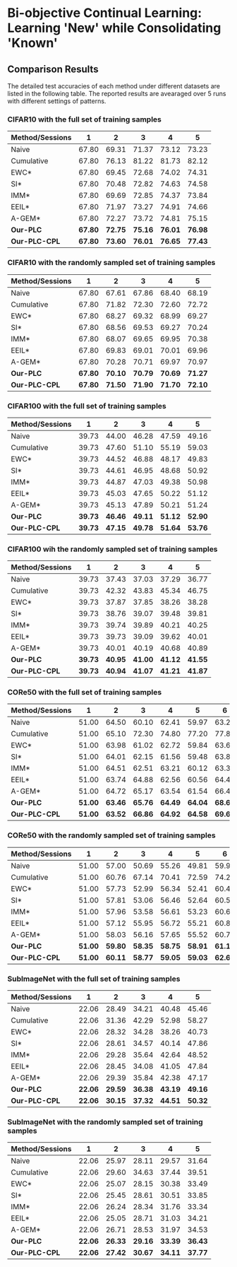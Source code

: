 # Bi-objective Continual Learning: Learning 'New' while Consolidating 'Known'

## Comparison Results

The detailed test accuracies of each method under different datasets are listed in the following table. The reported results are avearaged over 5 runs with different settings of patterns.

### CIFAR10 with the full set of training samples
Method/Sessions | 1 | 2 | 3 | 4 | 5
-|:-:|:-:|:-:|:-:|:-:
Naive | 67.80 | 69.31 | 71.37 | 73.12 | 73.23
Cumulative | 67.80 | 76.13 | 81.22 | 81.73 | 82.12
EWC* | 67.80 | 69.45 | 72.68 | 74.02 | 74.31
SI* | 67.80 | 70.48 | 72.82 | 74.63 | 74.58
IMM* | 67.80 | 69.69 | 72.85 | 74.37 | 73.84
EEIL* | 67.80 | 71.97 | 73.27 | 74.91 | 74.66
A-GEM* | 67.80 | 72.27 | 73.72 | 74.81 | 75.15
**Our-PLC** | **67.80** | **72.75** | **75.16** | **76.01** | **76.98**
**Our-PLC-CPL** | **67.80** | **73.60** | **76.01** | **76.65** | **77.43**

### CIFAR10 with the randomly sampled set of training samples
Method/Sessions | 1 | 2 | 3 | 4 | 5
-|:-:|:-:|:-:|:-:|:-:
Naive | 67.80 | 67.61 | 67.86 | 68.40 | 68.19
Cumulative | 67.80 | 71.82 | 72.30 | 72.60 | 72.72
EWC* | 67.80 | 68.27 | 69.32 | 68.99 | 69.27
SI* | 67.80 | 68.56 | 69.53 | 69.27 | 70.24
IMM* | 67.80 | 68.07 | 69.65 | 69.95 | 70.38
EEIL* | 67.80 | 69.83 | 69.01 | 70.01 | 69.96
A-GEM* | 67.80 | 70.28 | 70.71 | 69.97 | 70.97
**Our-PLC** | **67.80** | **70.10** | **70.79** | **70.69** | **71.27**
**Our-PLC-CPL** | **67.80** | **71.50** | **71.90** | **71.70** | **72.10**

### CIFAR100 with the full set of training samples
Method/Sessions | 1 | 2 | 3 | 4 | 5
-|:-:|:-:|:-:|:-:|:-:
Naive | 39.73 | 44.00 | 46.28 | 47.59 | 49.16
Cumulative | 39.73 | 47.60 | 51.10 | 55.19 | 59.03
EWC* | 39.73 | 44.52 | 46.88 | 48.17 | 49.83
SI* | 39.73 | 44.61 | 46.95 | 48.68 | 50.92
IMM* | 39.73 | 44.87 | 47.03 | 49.38 | 50.98
EEIL* | 39.73 | 45.03 | 47.65 | 50.22 | 51.12
A-GEM*| 39.73 | 45.13 | 47.89 | 50.21 | 51.24
**Our-PLC** | **39.73** | **46.46** | **49.11** | **51.12** | **52.90**
**Our-PLC-CPL** | **39.73** | **47.15** | **49.78** | **51.64** | **53.76**

### CIFAR100 wih the randomly sampled set of training samples
Method/Sessions | 1 | 2 | 3 | 4 | 5
-|:-:|:-:|:-:|:-:|:-:
Naive | 39.73 | 37.43 | 37.03 | 37.29 | 36.77
Cumulative | 39.73 | 42.32 | 43.83 | 45.34 | 46.75
EWC* | 39.73 | 37.87 | 37.85 | 38.26 | 38.28
SI* | 39.73 | 38.76 | 39.07 | 39.48 | 39.81
IMM* | 39.73 | 39.74 | 39.89 | 40.21 | 40.25
EEIL* | 39.73 | 39.73 | 39.09 | 39.62 | 40.01
A-GEM*| 39.73 | 40.01 | 40.19 | 40.68 | 40.89
**Our-PLC** | **39.73** | **40.95** | **41.00** | **41.12** | **41.55**
**Our-PLC-CPL** | **39.73** | **40.94** | **41.07** | **41.21** | **41.87**

### CORe50 with the full set of training samples
Method/Sessions | 1 | 2 | 3 | 4 | 5 | 6 | 7 | 8
-|:-:|:-:|:-:|:-:|:-:|:-:|:-:|:-:
Naive | 51.00 | 64.50 | 60.10 | 62.41 | 59.97 | 63.26 | 65.09 | 67.61
Cumulative | 51.00 | 65.10 | 72.30 | 74.80 | 77.20 | 77.80 | 78.50 | 79.20
EWC* | 51.00 | 63.98 | 61.02 | 62.72 | 59.84 | 63.66 | 65.12 | 66.89
SI* | 51.00 | 64.01 | 62.15 | 61.56 | 59.48 | 63.88 | 64.85 | 67.21
IMM* | 51.00 | 64.51 | 62.51 | 63.21 | 60.12 | 63.32 | 66.12 | 68.54
EEIL* | 51.00 | 63.74 | 64.88 | 62.56 | 60.56 | 64.45 | 67.00 | 70.00
A-GEM*| 51.00 | 64.72 | 65.17 | 63.54 | 61.54 | 66.48 | 67.21 | 71.54
**Our-PLC** | **51.00** | **63.46** | **65.76** | **64.49** | **64.04** | **68.65** | **70.20** | **73.15**
**Our-PLC-CPL** | **51.00** | **63.52** | **66.86** | **64.92** | **64.58** | **69.67** | **71.14** | **74.31**

### CORe50 with the randomly sampled set of training samples
Method/Sessions | 1 | 2 | 3 | 4 | 5 | 6 | 7 | 8
-|:-:|:-:|:-:|:-:|:-:|:-:|:-:|:-:
Naive | 51.00 | 57.00 | 50.69 | 55.26 | 49.81 | 59.94 | 60.52 | 63.00
Cumulative | 51.00 | 60.76 | 67.14 | 70.41 | 72.59 | 74.20 | 74.90 | 76.10
EWC* | 51.00 | 57.73 | 52.99 | 56.34 | 52.41 | 60.40 | 61.84 | 64.53
SI* | 51.00 | 57.81 | 53.06 | 56.46 | 52.64 | 60.53 | 61.91 | 64.73
IMM* | 51.00 | 57.96 | 53.58 | 56.61 | 53.23 | 60.61 | 62.04 | 64.95
EEIL* | 51.00 | 57.12 | 55.95 | 56.72 | 55.21 | 60.84 | 62.67 | 65.12
A-GEM*| 51.00 | 58.03 | 56.16 | 57.65 | 55.52 | 60.76 | 63.11 | 65.24
**Our-PLC** | **51.00** | **59.80** | **58.35** | **58.75** | **58.91** | **61.15** | **65.19** | **66.98**
**Our-PLC-CPL** | **51.00** | **60.11** | **58.77** | **59.05** | **59.03** | **62.68** | **65.39** | **67.83**

### SubImageNet with the full set of training samples
Method/Sessions | 1 | 2 | 3 | 4 | 5
-|:-:|:-:|:-:|:-:|:-:
Naive | 22.06 | 28.49 | 34.21 | 40.48 | 45.46
Cumulative | 22.06 | 31.36 | 42.29 | 52.98 | 58.27
EWC* | 22.06 | 28.32 | 34.28 | 38.26 | 40.73 | 47.56
SI* | 22.06 | 28.61 | 34.57 | 40.14 | 47.86
IMM* | 22.06 | 29.28 | 35.64 | 42.64 | 48.52
EEIL* | 22.06 | 28.45 | 34.08 | 41.05 | 47.84
A-GEM*| 22.06 | 29.39 | 35.84 | 42.38 | 47.17
**Our-PLC** | **22.06** | **29.59** | **36.38** | **43.19** | **49.16**
**Our-PLC-CPL** | **22.06** | **30.15** | **37.32** | **44.51** | **50.32**


### SubImageNet with the randomly sampled set of training samples
Method/Sessions | 1 | 2 | 3 | 4 | 5
-|:-:|:-:|:-:|:-:|:-:
Naive | 22.06 | 25.97 | 28.11 | 29.57 | 31.64
Cumulative | 22.06 | 29.60 | 34.63 | 37.44 | 39.51
EWC* | 22.06 | 25.07 | 28.15 | 30.38 | 33.49
SI* | 22.06 | 25.45 | 28.61 | 30.51 | 33.85
IMM* | 22.06 | 26.24 | 28.34 | 31.76 | 33.34
EEIL* | 22.06 | 25.05 | 28.71 | 31.03 | 34.21
A-GEM*| 22.06 | 26.71 | 28.53 | 31.97 | 34.53
**Our-PLC** | **22.06** | **26.33** | **29.16** | **33.39** | **36.43**
**Our-PLC-CPL** | **22.06** | **27.42** | **30.67** | **34.11** | **37.77**

